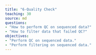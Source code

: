 ```yaml
---
title: "6-Quality Check"
teaching: 30
source: md
questions:
- "How to perform QC on sequenced data?"
- "How to filter data that failed QC?"
objectives:
- "Perform QC on sequenced data."
- "Perform filtering on sequenced data."
---
```

